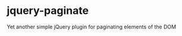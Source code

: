 jquery-paginate
===============

Yet another simple jQuery plugin for paginating elements of the DOM
